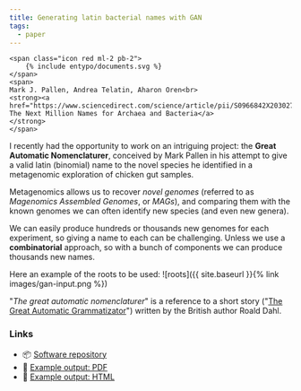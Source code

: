 ```yaml
---
title: Generating latin bacterial names with GAN
tags:
  - paper
---
```


<p class="d-flex align-items-center">

    <span class="icon red ml-2 pb-2">
        {% include entypo/documents.svg %}
    </span>
    <span>
    Mark J. Pallen, Andrea Telatin, Aharon Oren<br>
    <strong><a href="https://www.sciencedirect.com/science/article/pii/S0966842X20302717">
    The Next Million Names for Archaea and Bacteria</a>
    </strong>
    </span>
</p>

I recently had the opportunity to work on an intriguing project: the
**Great Automatic Nomenclaturer**, conceived by Mark Pallen in his
attempt to give a valid latin (binomial) name to the novel species he
identified in a metagenomic exploration of chicken gut samples.

Metagenomics allows us to recover _novel genomes_ (referred to as
_Magenomics Assembled Genomes_, or _MAGs_), and comparing them with the
known genomes we can often identify new species (and even new genera).

We can easily produce hundreds or thousands new genomes for each experiment,
so giving a name to each can be challenging. Unless we use a **combinatorial**
approach, so with a bunch of components we can produce thousands new names.

Here an example of the roots to be used:
![roots]({{ site.baseurl }}{% link images/gan-input.png %})

"_The great automatic nomenclaturer_" is a reference to a short story
("[The Great Automatic Grammatizator](https://en.wikipedia.org/wiki/The_Great_Automatic_Grammatizator)")
written by the British author Roald Dahl.

### Links
- :package: [Software repository](https://github.com/telatin/gan)
- :page_with_curl: [Example output: PDF](https://telatin.github.io/gan/example.pdf)
- :page_with_curl: [Example output: HTML](https://telatin.github.io/gan/example.html)
